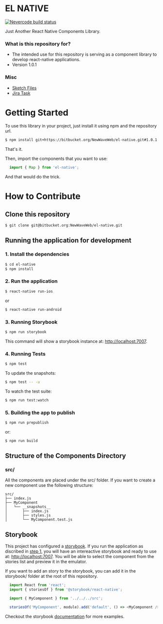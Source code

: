 # EL NATIVE

[![Nevercode build status](https://app.nevercode.io/api/projects/00221536-8b56-4bfd-8d15-b6b7c876d4f6/workflows/26972073-bbf4-4458-8c20-a02c9a4bcba3/status_badge.svg?branch=develop)](https://app.nevercode.io/#/project/00221536-8b56-4bfd-8d15-b6b7c876d4f6/workflow/26972073-bbf4-4458-8c20-a02c9a4bcba3/latestBuild?branch=develop)

Just Another React Native Components Library.

### What is this repository for?

* The intended use for this repository is serving as a component library to develop react-native applications.
* Version 1.0.1

### Misc

- [Sketch Files](https://bitbucket.org/NewWaveWeb/el-native-sketch)
- [Jira Task](https://newwaveweb.atlassian.net/browse/MIW-894)

# Getting Started

To use this library in your project, just install it using npm and the repository url.

```bash
$ npm install git+https://bitbucket.org/NewWaveWeb/el-native.git#1.0.1 --save
```

That's it.

Then, import the components that you want to use:

```js
  import { Map } from 'el-native';
```

And that would do the trick.

# How to Contribute

## Clone this repository

``` bash
$ git clone git@bitbucket.org:NewWaveWeb/el-native.git
```

## Running the application for development

### 1. Install the dependencies

``` bash
$ cd el-native
$ npm install
```

### 2. Run the application

``` bash
$ react-native run-ios
```

or

``` bash
$ react-native run-android
```

### 3. Running Storybook

``` bash
$ npm run storybook
```

This command will show a storybook instance at: [http://localhost:7007](http://localhost:7007).

### 4. Running Tests

``` bash
$ npm test
```

To update the snapshots:
``` bash
$ npm test -- -u
```

To watch the test suite:
``` bash
$ npm run test:watch
```

### 5. Building the app to publish

``` bash
$ npm run prepublish
```

or:

``` bash
$ npm run build
```

## Structure of the Components Directory

### src/

All the components are placed under the src/ folder. If you want to create a new component use the following structure:

```
src/
├── index.js
├── MyComponent
│   └── __snapshots__
│       ├── index.js
│       ├── styles.js
│       └── MyComponent.test.js
```

## Storybook

This project has configured a [storybook](https://storybook.js.org/). If you run the application as discribed in [step 1](#running-the-application-for-development), you will have an intereactive storybook and ready to use at: [http://localhost:7007](http://localhost:7007). You will be able to select the component from the stories list and preview it in the emulator.

If you want to add an story to the storybook, you can add it in the storybook/ folder at the root of this repository.

```js
  import React from 'react';
  import { storiesOf } from '@storybook/react-native';

  import { MyComponent } from '../../../src';

  storiesOf('MyComponent', module).add('default', () => <MyComponent />);
```

Checkout the storybook [documentation](https://storybook.js.org/basics/guide-react/) for more examples.

